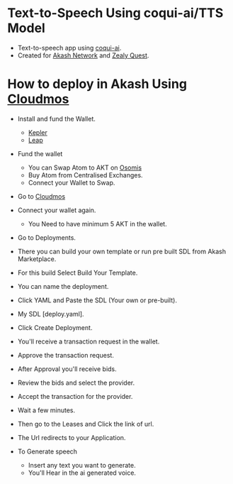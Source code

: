# Text-to-Speech Using coqui-ai/TTS Model
- Text-to-speech app using [coqui-ai](https://github.com/coqui-ai/TTS).
- Created for [Akash Network](https://akash.network/) and [Zealy Quest](https://zealy.io/cw/akashnetwork/questboard).


# How to deploy in Akash  Using [Cloudmos](https://cloudmos.io/) 

* Install and fund the Wallet.

     - [Kepler](https://chromewebstore.google.com/detail/keplr/dmkamcknogkgcdfhhbddcghachkejeap?hl=en)
    -  [Leap](https://www.leapwallet.io/#inpage-download) 

* Fund the wallet
  - You can Swap Atom to AKT on [Osomis](https://app.osmosis.zone/?from=OSMO&to=AKT)
  - Buy Atom from Centralised Exchanges.
  - Connect your Wallet to Swap.
    
* Go to [Cloudmos](https://deploy.cloudmos.io/)
* Connect your wallet again.
  - You Need to have minimum 5 AKT in the wallet.

* Go to Deployments.
* There you can build your own template or run pre built SDL from Akash Marketplace.
* For this build  Select Build Your Template.
* You can name the deployment.
* Click YAML and Paste the SDL (Your own or pre-built).
 
* My SDL [deploy.yaml].
* Click Create Deployment.
* You'll receive a transaction request in the wallet.
* Approve the transaction request.
* After Approval you'll receive bids.
* Review the bids and select the provider.
* Accept the transaction for the provider.
* Wait a few minutes.
* Then go to the Leases and Click the link of url.
* The Url redirects to your Application.
* To Generate speech
   - Insert any text you want to generate.
   - You'll Hear in the ai generated voice.

